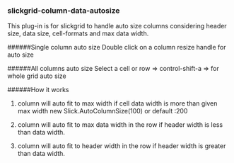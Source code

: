 ### slickgrid-column-data-autosize

This plug-in is for slickgrid to handle auto size columns considering header size, data size, cell-formats and max data width.

######Single column auto size
Double click on a column resize handle for auto size

######All columns auto size
Select a cell or row => control-shift-a => for whole grid auto size

######How it works

1. column will auto fit to max width if cell data width is more than given max width
   new Slick.AutoColumnSize(100) or default :200

2. column will auto fit to max data width in the row if header width is less than data width.

3. column will auto fit to header width in the row if header width is greater than data width.